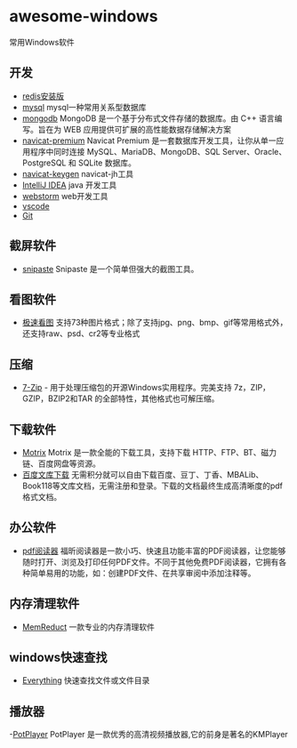 # awesome-windows
常用Windows软件
## 开发
- [redis安装版](https://github.com/microsoftarchive/redis/releases) 
- [mysql](https://dev.mysql.com/downloads/mysql/) mysql一种常用关系型数据库
- [mongodb](https://www.mongodb.com/download-center/community) MongoDB 是一个基于分布式文件存储的数据库。由 C++ 语言编写。旨在为 WEB 应用提供可扩展的高性能数据存储解决方案
- [navicat-premium](https://www.navicat.com.cn/products/navicat-premium) Navicat Premium 是一套数据库开发工具，让你从单一应用程序中同时连接 MySQL、MariaDB、MongoDB、SQL Server、Oracle、PostgreSQL 和 SQLite 数据库。
- [navicat-keygen](https://github.com/DoubleLabyrinth/navicat-keygen/) navicat-jh工具
- [IntelliJ IDEA](http://www.jetbrains.com/idea/download/#section=windows) java 开发工具
- [webstorm](http://www.jetbrains.com/webstorm/download/#section=windows) web开发工具
- [vscode](https://code.visualstudio.com/)
- [Git](https://git-scm.com/download/win)

## 截屏软件
- [snipaste](https://zh.snipaste.com/download.html) Snipaste 是一个简单但强大的截图工具。
## 看图软件
- [极速看图](http://www.52pcfree.com/) 支持73种图片格式；除了支持jpg、png、bmp、gif等常用格式外，还支持raw、psd、cr2等专业格式
## 压缩
- [7-Zip](http://www.7-zip.org/) - 用于处理压缩包的开源Windows实用程序。完美支持 7z，ZIP，GZIP，BZIP2和TAR 的全部特性，其他格式也可解压缩。

## 下载软件
- [Motrix](https://motrix.app/zh-CN/) Motrix 是一款全能的下载工具，支持下载 HTTP、FTP、BT、磁力链、百度网盘等资源。
- [百度文库下载](http://www.bingdian001.com/?p=30) 无需积分就可以自由下载百度、豆丁、丁香、MBALib、Book118等文库文档，无需注册和登录。下载的文档最终生成高清晰度的pdf格式文档。
## 办公软件
- [pdf阅读器](https://www.foxitsoftware.cn/downloads/) 福昕阅读器是一款小巧、快速且功能丰富的PDF阅读器，让您能够随时打开、浏览及打印任何PDF文件。不同于其他免费PDF阅读器，它拥有各种简单易用的功能，如：创建PDF文件、在共享审阅中添加注释等。

## 内存清理软件
- [MemReduct](https://www.henrypp.org/product/memreduct) 一款专业的内存清理软件
## windows快速查找
- [Everything](https://www.voidtools.com/zh-cn/) 快速查找文件或文件目录
## 播放器
-[PotPlayer](http://www.potplayer.org/) PotPlayer 是一款优秀的高清视频播放器,它的前身是著名的KMPlayer
